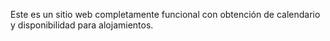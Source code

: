Este es un sitio web completamente funcional con obtención de calendario y disponibilidad para alojamientos.